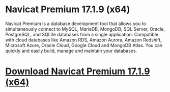 # Navicat Premium 17.1.9 (x64)

Navicat Premium is a database development tool that allows you to simultaneously connect to MySQL, MariaDB, MongoDB, SQL Server, Oracle, PostgreSQL, and SQLite databases from a single application. Compatible with cloud databases like Amazon RDS, Amazon Aurora, Amazon Redshift, Microsoft Azure, Oracle Cloud, Google Cloud and MongoDB Atlas. You can quickly and easily build, manage and maintain your databases.

# [Download Navicat Premium 17.1.9 (x64)](https://developer.team/database-development/34994-navicat-premium-1719-x64.html)

